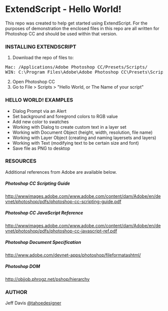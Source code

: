ExtendScript - Hello World!
===========================

This repo was created to help get started using ExtendScript. For the purposes of demonstration
the enclosed files in this repo are all written for Photoshop CC and should be used within that 
version. 

### INSTALLING EXTENDSCRIPT

1. Download the repo of files to:
<pre>Mac: <hard drive>/Applications/Adobe Photoshop CC/Presets/Scripts/
WIN: C:\Program Files\Adobe\Adobe Photoshop CC\Presets\Scripts\ </pre> 
2. Open Photoshop CC
3. Go to File > Scripts > "Hello World, or The Name of your script"


### HELLO WORLD! EXAMPLES
- Dialog Prompt via an Alert
- Set background and foregrond colors to RGB value
- Add new color to swatches
- Working with Dialog to create custom text in a layer set
- Working with Document Object (height, width, resolution, file name)
- Working with Layer Object (creating and naming layersets and layers)
- Working with Text (modifying text to be certain size and font)
- Save file as PNG to desktop


### RESOURCES
Additional references from Adobe are available below.

##### Photoshop CC Scripting Guide
http://wwwimages.adobe.com/www.adobe.com/content/dam/Adobe/en/devnet/photoshop/pdfs/photoshop-cc-scripting-guide.pdf

##### Photoshop CC JavaScript Reference
http://wwwimages.adobe.com/www.adobe.com/content/dam/Adobe/en/devnet/photoshop/pdfs/photoshop-cc-javascript-ref.pdf

##### Photoshop Document Specification
http://www.adobe.com/devnet-apps/photoshop/fileformatashtml/

##### Photoshop DOM
http://objjob.phrogz.net/pshop/hierarchy

### AUTHOR
Jeff Davis <a href="https://github.com/tahoedesigner">@tahoedesigner</a>
